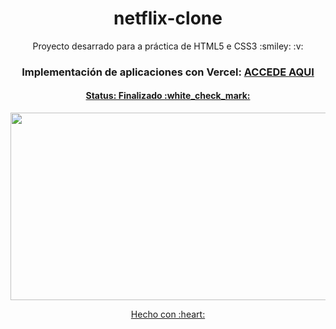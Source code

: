 <h1 align="center">
  netflix-clone
</h1>

<p align="center">
  Proyecto desarrado para a práctica de HTML5 e CSS3 :smiley: :v:
</p>

<h3 align="center">
 Implementación de aplicaciones con Vercel:
 <a href="https://diegolramos-netflix-clone.vercel.app/" target="_blank">ACCEDE AQUI </p>
</h3>


<h4 align="center">
  Status: Finalizado :white_check_mark:
</h4>
<p align="center">
	<img src="./assets/Desktop.gif" alt="" width="600px" height="300px">
</p>


<p align="center">
 Hecho con :heart:
</p>
